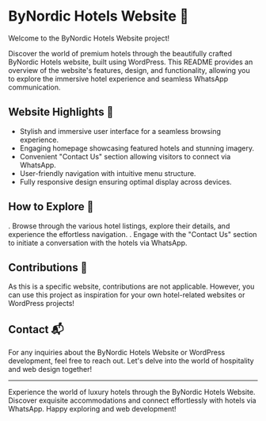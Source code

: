 # ByNordic Hotels Website 🏨

Welcome to the ByNordic Hotels Website project!

Discover the world of premium hotels through the beautifully crafted ByNordic Hotels website, built using WordPress. This README provides an overview of the website's features, design, and functionality, allowing you to explore the immersive hotel experience and seamless WhatsApp communication.

## Website Highlights 🌟

- Stylish and immersive user interface for a seamless browsing experience.
- Engaging homepage showcasing featured hotels and stunning imagery.
- Convenient "Contact Us" section allowing visitors to connect via WhatsApp.
- User-friendly navigation with intuitive menu structure.
- Fully responsive design ensuring optimal display across devices.

## How to Explore 🚀

. Browse through the various hotel listings, explore their details, and experience the effortless navigation.
. Engage with the "Contact Us" section to initiate a conversation with the hotels via WhatsApp.

## Contributions 🤝

As this is a specific website, contributions are not applicable. However, you can use this project as inspiration for your own hotel-related websites or WordPress projects!

## Contact 📬

For any inquiries about the ByNordic Hotels Website or WordPress development, feel free to reach out. Let's delve into the world of hospitality and web design together!

---

Experience the world of luxury hotels through the ByNordic Hotels Website. Discover exquisite accommodations and connect effortlessly with hotels via WhatsApp. Happy exploring and web development!

